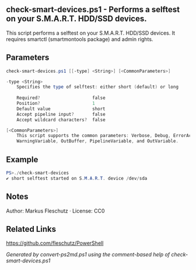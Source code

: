 ## check-smart-devices.ps1 - Performs a selftest on your S.M.A.R.T. HDD/SSD devices.

This script performs a selftest on your S.M.A.R.T. HDD/SSD devices.
       It requires smartctl (smartmontools package) and admin rights.

## Parameters
```powershell
check-smart-devices.ps1 [[-type] <String>] [<CommonParameters>]

-type <String>
    Specifies the type of selftest: either short (default) or long
    
    Required?                    false
    Position?                    1
    Default value                short
    Accept pipeline input?       false
    Accept wildcard characters?  false

[<CommonParameters>]
    This script supports the common parameters: Verbose, Debug, ErrorAction, ErrorVariable, WarningAction, 
    WarningVariable, OutBuffer, PipelineVariable, and OutVariable.
```

## Example
```powershell
PS>./check-smart-devices
✔️ short selftest started on S.M.A.R.T. device /dev/sda
```

## Notes
Author: Markus Fleschutz · License: CC0

## Related Links
https://github.com/fleschutz/PowerShell

*Generated by convert-ps2md.ps1 using the comment-based help of check-smart-devices.ps1*
